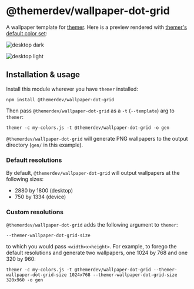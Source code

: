 # @themerdev/wallpaper-dot-grid

A wallpaper template for [themer](https://github.com/themerdev/themer). Here is a preview rendered with [themer's default color set](https://github.com/themerdev/themer/tree/main/cli/packages/colors-default):

![desktop dark](https://cdn.jsdelivr.net/gh/themerdev/themer@6ff5f39dc25e23036f8d1f0b30f85a124abe743e/cli/packages/wallpaper-dot-grid/assets/themer-wallpaper-dot-grid-dark-2880x1800-2.png)

![desktop light](https://cdn.jsdelivr.net/gh/themerdev/themer@6ff5f39dc25e23036f8d1f0b30f85a124abe743e/cli/packages/wallpaper-dot-grid/assets/themer-wallpaper-dot-grid-light-2880x1800-1.png)

## Installation & usage

Install this module wherever you have `themer` installed:

    npm install @themerdev/wallpaper-dot-grid

Then pass `@themerdev/wallpaper-dot-grid` as a `-t` (`--template`) arg to `themer`:

    themer -c my-colors.js -t @themerdev/wallpaper-dot-grid -o gen

`@themerdev/wallpaper-dot-grid` will generate PNG wallpapers to the output directory (`gen/` in this example).

### Default resolutions

By default, `@themerdev/wallpaper-dot-grid` will output wallpapers at the following sizes:

- 2880 by 1800 (desktop)
- 750 by 1334 (device)

### Custom resolutions

`@themerdev/wallpaper-dot-grid` adds the following argument to `themer`:

    --themer-wallpaper-dot-grid-size

to which you would pass `<width>x<height>`. For example, to forego the default resolutions and generate two wallpapers, one 1024 by 768 and one 320 by 960:

    themer -c my-colors.js -t @themerdev/wallpaper-dot-grid --themer-wallpaper-dot-grid-size 1024x768 --themer-wallpaper-dot-grid-size 320x960 -o gen
